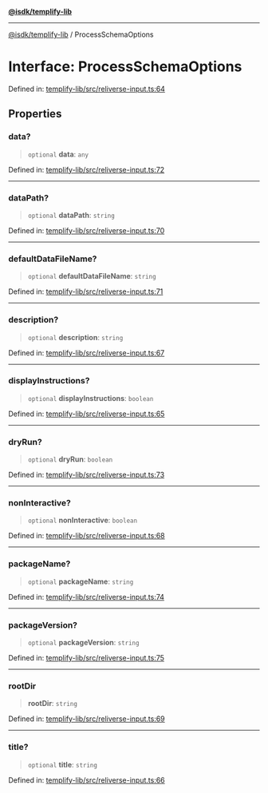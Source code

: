 [**@isdk/templify-lib**](../README.md)

***

[@isdk/templify-lib](../globals.md) / ProcessSchemaOptions

# Interface: ProcessSchemaOptions

Defined in: [templify-lib/src/reliverse-input.ts:64](https://github.com/isdk/templify-lib.js/blob/a5ba1d5b12827ec345476be84dc8b8526ad30e2c/src/reliverse-input.ts#L64)

## Properties

### data?

> `optional` **data**: `any`

Defined in: [templify-lib/src/reliverse-input.ts:72](https://github.com/isdk/templify-lib.js/blob/a5ba1d5b12827ec345476be84dc8b8526ad30e2c/src/reliverse-input.ts#L72)

***

### dataPath?

> `optional` **dataPath**: `string`

Defined in: [templify-lib/src/reliverse-input.ts:70](https://github.com/isdk/templify-lib.js/blob/a5ba1d5b12827ec345476be84dc8b8526ad30e2c/src/reliverse-input.ts#L70)

***

### defaultDataFileName?

> `optional` **defaultDataFileName**: `string`

Defined in: [templify-lib/src/reliverse-input.ts:71](https://github.com/isdk/templify-lib.js/blob/a5ba1d5b12827ec345476be84dc8b8526ad30e2c/src/reliverse-input.ts#L71)

***

### description?

> `optional` **description**: `string`

Defined in: [templify-lib/src/reliverse-input.ts:67](https://github.com/isdk/templify-lib.js/blob/a5ba1d5b12827ec345476be84dc8b8526ad30e2c/src/reliverse-input.ts#L67)

***

### displayInstructions?

> `optional` **displayInstructions**: `boolean`

Defined in: [templify-lib/src/reliverse-input.ts:65](https://github.com/isdk/templify-lib.js/blob/a5ba1d5b12827ec345476be84dc8b8526ad30e2c/src/reliverse-input.ts#L65)

***

### dryRun?

> `optional` **dryRun**: `boolean`

Defined in: [templify-lib/src/reliverse-input.ts:73](https://github.com/isdk/templify-lib.js/blob/a5ba1d5b12827ec345476be84dc8b8526ad30e2c/src/reliverse-input.ts#L73)

***

### nonInteractive?

> `optional` **nonInteractive**: `boolean`

Defined in: [templify-lib/src/reliverse-input.ts:68](https://github.com/isdk/templify-lib.js/blob/a5ba1d5b12827ec345476be84dc8b8526ad30e2c/src/reliverse-input.ts#L68)

***

### packageName?

> `optional` **packageName**: `string`

Defined in: [templify-lib/src/reliverse-input.ts:74](https://github.com/isdk/templify-lib.js/blob/a5ba1d5b12827ec345476be84dc8b8526ad30e2c/src/reliverse-input.ts#L74)

***

### packageVersion?

> `optional` **packageVersion**: `string`

Defined in: [templify-lib/src/reliverse-input.ts:75](https://github.com/isdk/templify-lib.js/blob/a5ba1d5b12827ec345476be84dc8b8526ad30e2c/src/reliverse-input.ts#L75)

***

### rootDir

> **rootDir**: `string`

Defined in: [templify-lib/src/reliverse-input.ts:69](https://github.com/isdk/templify-lib.js/blob/a5ba1d5b12827ec345476be84dc8b8526ad30e2c/src/reliverse-input.ts#L69)

***

### title?

> `optional` **title**: `string`

Defined in: [templify-lib/src/reliverse-input.ts:66](https://github.com/isdk/templify-lib.js/blob/a5ba1d5b12827ec345476be84dc8b8526ad30e2c/src/reliverse-input.ts#L66)
